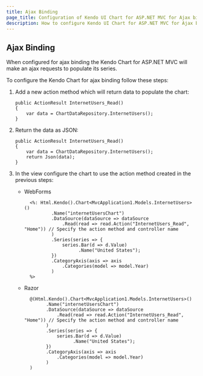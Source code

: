```yaml
---
title: Ajax Binding
page_title: Configuration of Kendo UI Chart for ASP.NET MVC for Ajax binding
description: How to configure Kendo UI Chart for ASP.NET MVC for Ajax binding in quick steps.
---
```


## Ajax Binding

When configured for ajax binding the Kendo Chart for ASP.NET MVC will make an ajax requests to populate its series.

To configure the Kendo Chart for ajax binding follow these steps:

1.  Add a new action method which will return data to populate the chart:

        public ActionResult InternetUsers_Read()
        {
            var data = ChartDataRepository.InternetUsers();
        }

2.  Return the data as JSON:

        public ActionResult InternetUsers_Read()
        {
            var data = ChartDataRepository.InternetUsers();
            return Json(data);
        }

3.  In the view configure the chart to use the action method created in the previous steps:
    - WebForms

            <%: Html.Kendo().Chart<MvcApplication1.Models.InternetUsers>()
                    .Name("internetUsersChart")
                    .DataSource(dataSource => dataSource
                        .Read(read => read.Action("InternetUsers_Read", "Home")) // Specify the action method and controller name
                    )
                    .Series(series => {
                        series.Bar(d => d.Value)
                              .Name("United States");
                    })
                    .CategoryAxis(axis => axis
                        .Categories(model => model.Year)
                    )
            %>
    - Razor

            @(Html.Kendo().Chart<MvcApplication1.Models.InternetUsers>()
                  .Name("internetUsersChart")
                  .DataSource(dataSource => dataSource
                      .Read(read => read.Action("InternetUsers_Read", "Home")) // Specify the action method and controller name
                  )
                  .Series(series => {
                      series.Bar(d => d.Value)
                            .Name("United States");
                  })
                  .CategoryAxis(axis => axis
                      .Categories(model => model.Year)
                  )
            )

